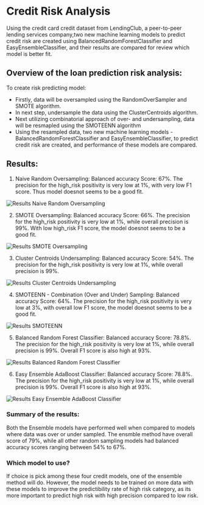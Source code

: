 # Credit Risk Analysis

Using the credit card credit dataset from LendingClub, a peer-to-peer lending services company,two new machine learning models to predict credit risk are created using BalancedRandomForestClassifier and EasyEnsembleClassifier, and their results are compared for review which model is better fit.

## Overview of the loan prediction risk analysis:

To create risk predicting model:
  - Firstly, data will be oversampled using the RandomOverSampler and SMOTE algorithm. 
  - In next step, undersample the data using the ClusterCentroids algorithm.
  - Next utilizing combinatorial approach of over- and undersampling, data will be resmapled using the SMOTEENN algorithm
  - Using the resampled data, two new machine learning models - BalancedRandomForestClassifier and EasyEnsembleClassifier, to predict credit risk are created, and       performance of these models are compared.

## Results:
 1. Naive Random Oversampling: Balanced accuracy Score: 67%. The precision for the high_risk positivity is very low  at 1%, with very low F1 score. Thus model doesnot seems to be a good fit.
 
![Results Naive Random Oversampling]()

  2. SMOTE Oversampling: Balanced accuracy Score: 66%. The precision for the high_risk positivity is very low  at 1%, while overall precision is 99%. With low high_risk F1 score, the model doesnot seems to be a good fit.
  
![Results SMOTE Oversampling]()
 
  3. Cluster Centroids Undersampling: Balanced accuracy Score: 54%. The precision for the high_risk positivity is very low  at 1%, while overall precision is 99%.
  
![Results Cluster Centroids Undersampling]() 
 
  4. SMOTEENN - Combination (Over and Under) Sampling: Balanced accuracy Score: 64%. The precision for the high_risk positivity is very low  at 3%, with overall  low F1 score, the model doesnot seems to be a good fit.

![Results SMOTEENN]()

  5. Balanced Random Forest Classifier: Balanced accuracy Score: 78.8%. The precision for the high_risk positivity is very low  at 1%, while overall precision is 99%. Overall F1 score is also high at 93%.
  
![Results Balanced Random Forest Classifier]()  

  6. Easy Ensemble AdaBoost Classifier: Balanced accuracy Score: 78.8%. The precision for the high_risk positivity is very low  at 1%, while overall precision is 99%. Overall F1 score is also high at 93%.
  
![Results Easy Ensemble AdaBoost Classifier]()

### Summary of the results:
Both the Ensemble models have performed well when compared to models where data was over or under sampled. The ensmble method have overall score of 79%, while all other random sampling models had balanced accuracy scores ranging between 54% to 67%.

### Which model to use?
If choice is pick among these four credit models, one of the ensemble method will do. However, the model needs to be trained on more data with these models to improve the predictibility rate of high risk category, as its more important to predict high risk with high precision compared to low risk.
